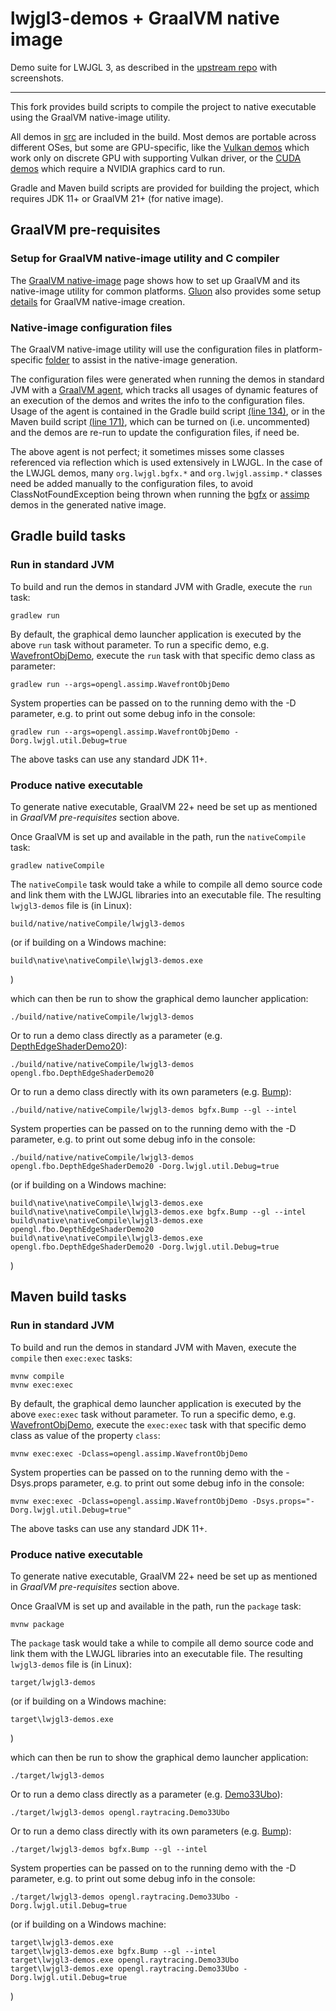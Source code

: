# lwjgl3-demos + GraalVM native image

Demo suite for LWJGL 3, as described in the [upstream repo](https://github.com/LWJGL/lwjgl3-demos)
with screenshots.

---

This fork provides build scripts to compile the project to native executable using
the GraalVM native-image utility.

All demos in [src](src/org/lwjgl/demo) are included in the build. Most demos are portable
across different OSes, but some are GPU-specific, like the [Vulkan demos](src/org/lwjgl/demo/vulkan)
which work only on discrete GPU with supporting Vulkan driver, or the
[CUDA demos](src/org/lwjgl/demo/cuda) which require a NVIDIA graphics card to run.

Gradle and Maven build scripts are provided for building the project,
which requires JDK 11+ or GraalVM 21+ (for native image).

## GraalVM pre-requisites

### Setup for GraalVM native-image utility and C compiler

The [GraalVM native-image](https://www.graalvm.org/reference-manual/native-image) page
shows how to set up GraalVM and its native-image utility for common platforms.
[Gluon](https://gluonhq.com/) also provides some setup
[details](https://docs.gluonhq.com/#_platforms) for GraalVM native-image creation.

### Native-image configuration files

The GraalVM native-image utility will use the configuration files in platform-specific
[folder](graal-cfg) to assist in the native-image generation.

The configuration files were generated when running the demos in standard JVM with a
[GraalVM agent](https://www.graalvm.org/reference-manual/native-image/BuildConfiguration/#assisted-configuration-of-native-image-builds),
which tracks all usages of dynamic features of an execution of the demos
and writes the info to the configuration files.
Usage of the agent is contained in the Gradle build script [(line 134)](build.gradle#L134),
or in the Maven build script [(line 171)](pom.xml#L171), which can be turned on (i.e. uncommented)
and the demos are re-run to update the configuration files, if need be.

The above agent is not perfect; it sometimes misses some classes referenced via reflection
which is used extensively in LWJGL. In the case of the LWJGL demos, many `org.lwjgl.bgfx.*`
and `org.lwjgl.assimp.*` classes need be added manually to the configuration files,
to avoid ClassNotFoundException being thrown when running the [bgfx](src/org/lwjgl/demo/bgfx)
or [assimp](src/org/lwjgl/demo/opengl/assimp) demos in the generated native image.

## Gradle build tasks

### Run in standard JVM

To build and run the demos in standard JVM with Gradle, execute the `run` task:

	gradlew run

By default, the graphical demo launcher application is executed
by the above `run` task without parameter. To run a specific demo, e.g.
[WavefrontObjDemo](src/org/lwjgl/demo/opengl/assimp/WavefrontObjDemo.java), execute the `run` task
with that specific demo class as parameter:

	gradlew run --args=opengl.assimp.WavefrontObjDemo

System properties can be passed on to the running demo with the -D parameter,
e.g. to print out some debug info in the console:

	gradlew run --args=opengl.assimp.WavefrontObjDemo -Dorg.lwjgl.util.Debug=true

The above tasks can use any standard JDK 11+.

### Produce native executable

To generate native executable, GraalVM 22+ need be set up as mentioned in
*GraalVM pre-requisites* section above.

Once GraalVM is set up and available in the path, run the `nativeCompile` task:

	gradlew nativeCompile

The `nativeCompile` task would take a while to compile all demo source code and
link them with the LWJGL libraries into an executable file.
The resulting `lwjgl3-demos` file is (in Linux):

	build/native/nativeCompile/lwjgl3-demos

(or if building on a Windows machine:

	build\native\nativeCompile\lwjgl3-demos.exe

)

which can then be run to show the graphical demo launcher application:

	./build/native/nativeCompile/lwjgl3-demos

Or to run a demo class directly as a parameter (e.g.
[DepthEdgeShaderDemo20](src/org/lwjgl/demo/opengl/fbo/DepthEdgeShaderDemo20.java)):

	./build/native/nativeCompile/lwjgl3-demos opengl.fbo.DepthEdgeShaderDemo20

Or to run a demo class directly with its own parameters (e.g.
[Bump](src/org/lwjgl/demo/bgfx/Bump.java)):

	./build/native/nativeCompile/lwjgl3-demos bgfx.Bump --gl --intel

System properties can be passed on to the running demo with the -D parameter,
e.g. to print out some debug info in the console:

	./build/native/nativeCompile/lwjgl3-demos opengl.fbo.DepthEdgeShaderDemo20 -Dorg.lwjgl.util.Debug=true

(or if building on a Windows machine:

	build\native\nativeCompile\lwjgl3-demos.exe
	build\native\nativeCompile\lwjgl3-demos.exe bgfx.Bump --gl --intel
	build\native\nativeCompile\lwjgl3-demos.exe opengl.fbo.DepthEdgeShaderDemo20
	build\native\nativeCompile\lwjgl3-demos.exe opengl.fbo.DepthEdgeShaderDemo20 -Dorg.lwjgl.util.Debug=true

)

## Maven build tasks

### Run in standard JVM

To build and run the demos in standard JVM with Maven, execute the
`compile` then `exec:exec` tasks:

	mvnw compile
	mvnw exec:exec

By default, the graphical demo launcher application is executed
by the above `exec:exec` task without parameter. To run a specific demo, e.g.
[WavefrontObjDemo](src/org/lwjgl/demo/opengl/assimp/WavefrontObjDemo.java), execute the `exec:exec` task
with that specific demo class as value of the property `class`:

	mvnw exec:exec -Dclass=opengl.assimp.WavefrontObjDemo

System properties can be passed on to the running demo with the -Dsys.props parameter,
e.g. to print out some debug info in the console:

	mvnw exec:exec -Dclass=opengl.assimp.WavefrontObjDemo -Dsys.props="-Dorg.lwjgl.util.Debug=true"

The above tasks can use any standard JDK 11+.

### Produce native executable

To generate native executable, GraalVM 22+ need be set up as mentioned in
*GraalVM pre-requisites* section above.

Once GraalVM is set up and available in the path, run the `package` task:

	mvnw package

The `package` task would take a while to compile all demo source code and
link them with the LWJGL libraries into an executable file.
The resulting `lwjgl3-demos` file is (in Linux):

	target/lwjgl3-demos

(or if building on a Windows machine:

	target\lwjgl3-demos.exe

)

which can then be run to show the graphical demo launcher application:

	./target/lwjgl3-demos

Or to run a demo class directly as a parameter (e.g.
[Demo33Ubo](src/org/lwjgl/demo/opengl/raytracing/Demo33Ubo.java)):

	./target/lwjgl3-demos opengl.raytracing.Demo33Ubo

Or to run a demo class directly with its own parameters (e.g.
[Bump](src/org/lwjgl/demo/bgfx/Bump.java)):

	./target/lwjgl3-demos bgfx.Bump --gl --intel

System properties can be passed on to the running demo with the -D parameter,
e.g. to print out some debug info in the console:

	./target/lwjgl3-demos opengl.raytracing.Demo33Ubo -Dorg.lwjgl.util.Debug=true

(or if building on a Windows machine:

	target\lwjgl3-demos.exe
	target\lwjgl3-demos.exe bgfx.Bump --gl --intel
	target\lwjgl3-demos.exe opengl.raytracing.Demo33Ubo
	target\lwjgl3-demos.exe opengl.raytracing.Demo33Ubo -Dorg.lwjgl.util.Debug=true

)

